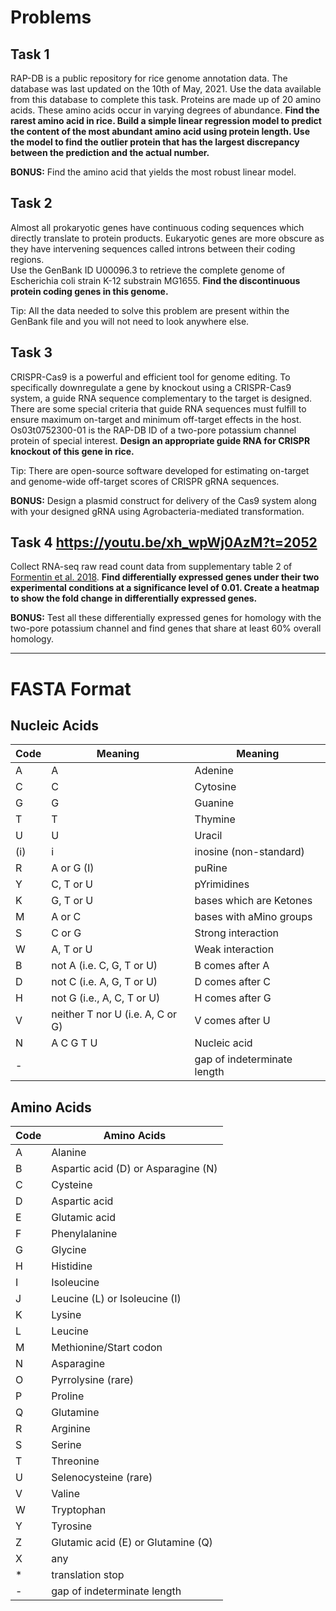 # Problems

## Task 1

RAP-DB is a public repository for rice genome annotation data. The database was last updated on the 10th of May, 2021. Use the data available from this database to complete this task.
Proteins are made up of 20 amino acids. These amino acids occur in varying degrees of abundance. **Find the rarest amino acid in rice. Build a simple linear regression model to predict the content of the most abundant amino acid using protein length. Use the model to find the outlier protein that has the largest discrepancy between the prediction and the actual number.**

**BONUS:** Find the amino acid that yields the most robust linear model.

## Task 2

Almost all prokaryotic genes have continuous coding sequences which directly translate to protein products. Eukaryotic genes are more obscure as they have intervening sequences called introns between their coding regions.  
Use the GenBank ID U00096.3 to retrieve the complete genome of Escherichia coli strain K-12 substrain MG1655. **Find the discontinuous protein coding genes in this genome.**

Tip: All the data needed to solve this problem are present within the GenBank file and you will not need to look anywhere else.

## Task 3

CRISPR-Cas9 is a powerful and efficient tool for genome editing. To specifically downregulate a gene by knockout using a CRISPR-Cas9 system, a guide RNA sequence complementary to the target is designed. There are some special criteria that guide RNA sequences must fulfill to ensure maximum on-target and minimum off-target effects in the host.
Os03t0752300-01 is the RAP-DB ID of a two-pore potassium channel protein of special interest. **Design an appropriate guide RNA for CRISPR knockout of this gene in rice.**

Tip: There are open-source software developed for estimating on-target and genome-wide off-target scores of CRISPR gRNA sequences.

**BONUS:** Design a plasmid construct for delivery of the Cas9 system along with your designed gRNA using Agrobacteria-mediated transformation.

## Task 4 https://youtu.be/xh_wpWj0AzM?t=2052

Collect RNA-seq raw read count data from supplementary table 2 of [Formentin et al. 2018](https://doi.org/10.3389/fpls.2018.00204). **Find differentially expressed genes under their two experimental conditions at a significance level of 0.01. Create a heatmap to show the fold change in differentially expressed genes.**

**BONUS:** Test all these differentially expressed genes for homology with the two-pore potassium channel and find genes that share at least 60% overall homology.

---

# FASTA Format

## Nucleic Acids

|Code|Meaning|Meaning|
|----|-------|-------|
|A| A |Adenine|
|C| C |Cytosine|
|G| G |Guanine|
|T| T |Thymine|
|U|U |Uracil|
|(i)| i |inosine (non-standard)|
|R|A or G (I) |puRine|
|Y|C, T or U |pYrimidines|
|K|G, T or U |bases which are Ketones|
|M| A or C |bases with aMino groups|
|S| C or G |Strong interaction|
|W| A, T or U |Weak interaction|
|B| not A (i.e. C, G, T or U) |B comes after A|
|D| not C (i.e. A, G, T or U) |D comes after C|
|H| not G (i.e., A, C, T or U) |H comes after G|
|V| neither T nor U (i.e. A, C or G) |V comes after U|
|N| A C G T U |Nucleic acid|
|\-| |gap of indeterminate length |

## Amino Acids

|Code|Amino Acids|
|----|-----------|
|A |Alanine|
|B |Aspartic acid (D) or Asparagine (N)|
|C |Cysteine|
|D |Aspartic acid|
|E |Glutamic acid|
|F |Phenylalanine|
|G |Glycine|
|H |Histidine|
|I |Isoleucine|
|J |Leucine (L) or Isoleucine (I)|
|K |Lysine|
|L |Leucine|
|M |Methionine/Start codon|
|N |Asparagine|
|O |Pyrrolysine (rare)|
|P |Proline|
|Q |Glutamine|
|R |Arginine|
|S |Serine|
|T |Threonine|
|U |Selenocysteine (rare)|
|V |Valine|
|W |Tryptophan|
|Y |Tyrosine|
|Z |Glutamic acid (E) or Glutamine (Q)|
|X |any|
|\*| translation stop|
|\-| gap of indeterminate length|
